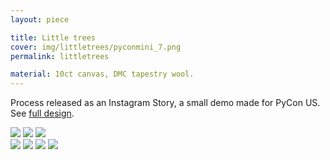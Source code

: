 ```yaml
---
layout: piece

title: Little trees
cover: img/littletrees/pyconmini_7.png
permalink: littletrees

material: 10ct canvas, DMC tapestry wool. 
---
```


Process released as an Instagram Story, a small demo made for PyCon US. See [full design](/stitch/pyconus2019).

<img class="image image--md" src="img/littletrees/pyconmini_1.png"/>
<img class="image image--md" src="img/littletrees/pyconmini_2.png"/>
<img class="image image--md" src="img/littletrees/pyconmini_3.png"/>
<br>
<img class="image image--md" src="img/littletrees/pyconmini_4.png"/>
<img class="image image--md" src="img/littletrees/pyconmini_5.png"/>
<img class="image image--md" src="img/littletrees/pyconmini_6.png"/>
<img class="image image--md" src="img/littletrees/pyconmini_7.png"/>